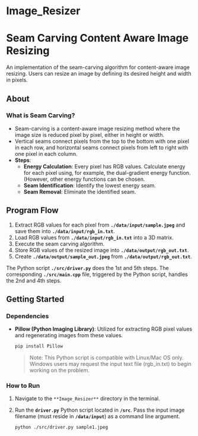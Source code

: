 <!-- Date -->
# Image_Resizer

# **Seam Carving Content Aware Image Resizing**

An implementation of the seam-carving algorithm for content-aware image resizing. Users can resize an image by defining its desired height and width in pixels.


<!-- add table of contents having link -->

## **About**

### **What is Seam Carving?**

- Seam-carving is a content-aware image resizing method where the image size is reduced pixel by pixel, either in height or width.
- Vertical seams connect pixels from the top to the bottom with one pixel in each row, and horizontal seams connect pixels from left to right with one pixel in each column.
- **Steps**:
    - **Energy Calculation**: Every pixel has RGB values. Calculate energy for each pixel using, for example, the dual-gradient energy function. (However, other energy functions can be chosen.
    - **Seam Identification**: Identify the lowest energy seam.
    - **Seam Removal**: Eliminate the identified seam.

## **Program Flow**

1. Extract RGB values for each pixel from **`./data/input/sample.jpeg`** and save them into **`./data/input/rgb_in.txt`**.
2. Load RGB values from **`./data/input/rgb_in.txt`** into a 3D matrix.
3. Execute the seam carving algorithm.
4. Store RGB values of the resized image into **`./data/output/rgb_out.txt`**.
5. Create **`./data/output/sample_out.jpeg`** from **`./data/output/rgb_out.txt`**.

 The Python script **`./src/driver.py`** does the 1st and 5th steps. The corresponding **`./src/main.cpp`** file, triggered by the Python script, handles the 2nd and 4th steps.

## **Getting Started**
    

### **Dependencies**

- **Pillow (Python Imaging Library)**: Utilized for extracting RGB pixel values and regenerating images from these values.
    
    ```bash
    pip install Pillow
    ```
    
    > Note: This Python script is compatible with Linux/Mac OS only. Windows users may request the input text file (rgb_in.txt) to begin working on the problem.
    > 

### **How to Run**

1. Navigate to the `**Image_Resizer**` directory in the terminal.
2. Run the **`driver.py`** Python script located in **`/src`**. Pass the input image filename (must reside in **`/data/input`**) as a command line argument.
    
    ```bash
    python ./src/driver.py sample1.jpeg
    
    ```
